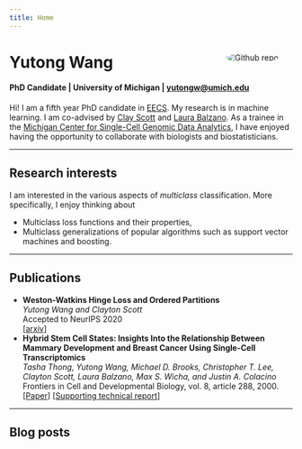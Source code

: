```yaml
---
title: Home
---
```


<img src="me.jpg" style="border-radius:50%;max-width:25%;min-width:40px;float:right;margin:25px" alt="Github repo" />

# Yutong Wang
#### PhD Candidate |  University of Michigan | <A HREF="mailto: &#121;&#117;&#116;&#111;&#110;&#103;&#119;&#064;&#117;&#109;&#105;&#099;&#104;&#046;&#101;&#100;&#117;" > &#121;&#117;&#116;&#111;&#110;&#103;&#119;&#064;&#117;&#109;&#105;&#099;&#104;&#046;&#101;&#100;&#117; </a>

<!-- <span><img src="email.png" style="width:120px" alt="email" /></span>
-->

Hi! I am a fifth year PhD candidate in [EECS](https://eecs.engin.umich.edu/). 
My research is in machine learning. 
I am co-advised by [Clay Scott](http://web.eecs.umich.edu/~cscott/) and [Laura Balzano](http://web.eecs.umich.edu/~girasole/). 
As a trainee in the [Michigan Center for Single-Cell Genomic Data Analytics](https://midas.umich.edu/research/health-old/single-cell/), I have enjoyed having the opportunity to collaborate with biologists and biostatisticians.

---

## Research interests

I am interested in the various aspects of *multiclass* classification. More specifically, I enjoy thinking about

- Multiclass loss functions and their properties,
- Multiclass generalizations of popular algorithms such as support vector machines and boosting.

---
## Publications

- **Weston-Watkins Hinge Loss and Ordered Partitions**</br>
*Yutong Wang and Clayton Scott*</br> 
Accepted to NeurIPS 2020</br> [[arxiv](https://arxiv.org/abs/2006.07346)]
- **Hybrid Stem Cell States: Insights Into the Relationship Between Mammary Development and Breast Cancer Using Single-Cell Transcriptomics**</br>
*Tasha Thong, Yutong Wang, Michael D. Brooks, Christopher T. Lee, Clayton Scott, Laura Balzano, Max S. Wicha, and Justin A. Colacino* </br>
Frontiers in Cell and Developmental Biology, vol. 8, article 288, 2000.</br>
[[Paper](https://www.frontiersin.org/articles/10.3389/fcell.2020.00288/full)]
[[Supporting technical report](https://www.biorxiv.org/content/10.1101/637488v1?rss=1)]




---
## Blog posts
